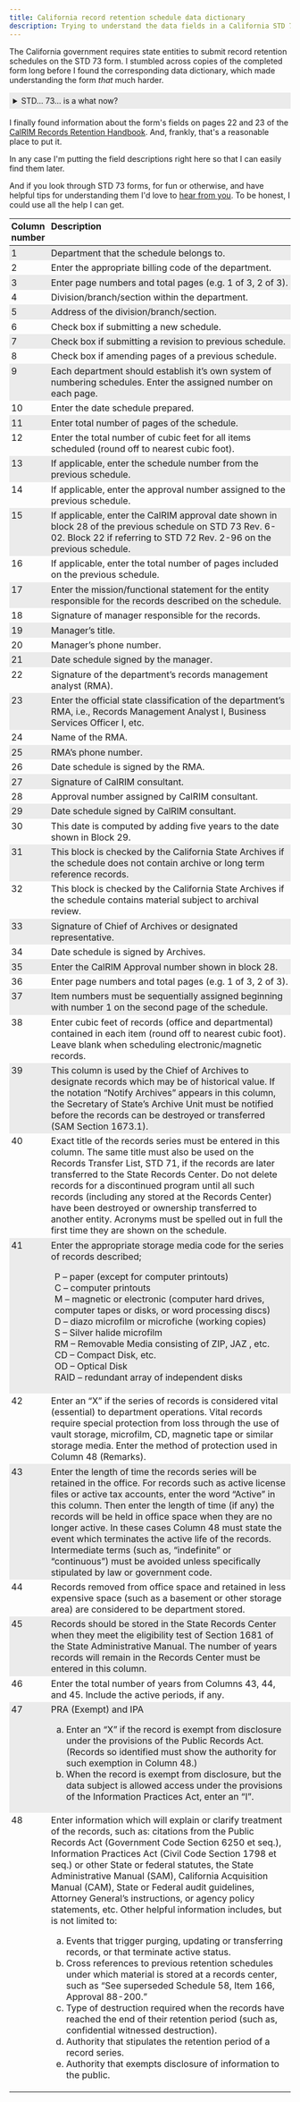 ```yaml
---
title: California record retention schedule data dictionary
description: Trying to understand the data fields in a California STD 73 form? This one's for you. And me.
---
```


The California government requires state entities to submit record retention schedules on the STD 73 form. I stumbled across copies of the completed form long before I found the corresponding data dictionary, which made understanding the form _that_ much harder.

<style>
  details {
    background-color: #ebebeb;
    margin-bottom: 1rem;
    padding: .4rem;
  }

  summary {
    cursor: pointer;
  }

  details p {
    margin-bottom: 1rem;
  }

  table {
    border-collapse: collapse;
  }

  th, td {
    padding: .2rem;
  }

  th {
    text-align: left;
    vertical-align: top;
  }

  td {
    vertical-align: top;
  }

  tbody tr:nth-child(odd) {
    background-color: #ebebeb;
  }

  table ul {
    list-style-type: none;
    padding-left: .4rem;
  }

  table ol {
    list-style-type: lower-alpha;
  }
</style>

<details>
  <summary>STD... 73... is a what now?</summary>
  <p>It's the form the California state government uses as a record retention schedule. Record retention schedules are the government's way of keeping track of which documents it has and which documents it can destroy.</p>
  <p>It's boring, but important. I'm glad the state does it.</p>
  <p>Here's what the specific form looks like:</p>
  <embed src="/img/std-73/std-73-and-data-dictionary.pdf" height="600" width="100%" type="application/pdf">
  <p>You can search through the record retention schedules on file with the Secretary of State on their <a href="https://gencat.sos.ca.gov/webcat/systems/cal/resource/export/html/browse-by/agency-index.html">Athena portal</a>.</p>
</details>

I finally found information about the form's fields on pages 22 and 23 of the [CalRIM Records Retention Handbook](https://archives.cdn.sos.ca.gov/calrim/handbook/2018-12-records-management-manual.pdf). And, frankly, that's a reasonable place to put it.

In any case I'm putting the field descriptions right here so that I can easily find them later.

And if you look through STD 73 forms, for fun or otherwise, and have helpful tips for understanding them I'd love to <a href="mailto:jbkimelman@gmail.com">hear from you</a>. To be honest, I could use all the help I can get.

<table>
  <thead>
    <tr>
      <th>Column number</th>
      <th>Description</th>
    </tr>
  </thead>
  <tbody>
    <tr>
      <td>
        1
      </d>
      <td>
        Department that the schedule belongs to.
      </td>
    <tr>
      <td>
        2
      </d>
      <td>
        Enter the appropriate billing code of the department.
      </td>
    <tr>
      <td>
        3
      </d>
      <td>
        Enter page numbers and total pages (e.g. 1 of 3, 2 of 3).
      </td>
    <tr>
      <td>
        4
      </d>
      <td>
        Division/branch/section within the department.
      </td>
    <tr>
      <td>
        5
      </d>
      <td>
        Address of the division/branch/section.
      </td>
    <tr>
      <td>
        6
      </d>
      <td>
        Check box if submitting a new schedule.
      </td>
    <tr>
      <td>
        7
      </d>
      <td>
        Check box if submitting a revision to previous schedule.
      </td>
    <tr>
      <td>
        8
      </d>
      <td>
        Check box if amending pages of a previous schedule.
      </td>
    <tr>
      <td>
        9
      </d>
      <td>
        Each department should establish it’s own system of numbering schedules. Enter the assigned number on each page.
      </td>
    <tr>
      <td>
        10
      </d>
      <td>
        Enter the date schedule prepared.
      </td>
    </tr>
    <tr>
      <td>11</td>
      <td>Enter total number of pages of the schedule.</td>
    </tr>
    <tr>
      <td>12</td>
      <td>Enter the total number of cubic feet for all items scheduled (round off to nearest cubic foot).</td>
    </tr>
    <tr>
      <td>13</td>
      <td>If applicable, enter the schedule number from the previous schedule.</td>
    </tr>
    <tr>
      <td>14</td>
      <td>If applicable, enter the approval number assigned to the previous schedule.</td>
    </tr>
    <tr>
      <td>15</td>
      <td>If applicable, enter the CalRIM approval date shown in block 28 of the previous schedule on STD 73 Rev. 6-02. Block 22 if referring to STD 72 Rev. 2-96 on the previous schedule.</td>
    </tr>
    <tr>
      <td>16</td>
      <td>If applicable, enter the total number of pages included on the previous schedule.</td>
    </tr>
    <tr>
      <td>17</td>
      <td>Enter the mission/functional statement for the entity responsible for the records described on the schedule.</td>
    </tr>
    <tr>
      <td>18</td>
      <td>Signature of manager responsible for the records.</td>
    </tr>
    <tr>
      <td>19</td>
      <td>Manager’s title.</td>
    </tr>
    <tr>
      <td>20</td>
      <td>Manager’s phone number.</td>
    </tr>
    <tr>
      <td>21</td>
      <td>Date schedule signed by the manager.</td>
    </tr>
    <tr>
      <td>22</td>
      <td>Signature of the department’s records management analyst (RMA).</td>
    </tr>
    <tr>
      <td>23</td>
      <td>Enter the official state classification of the department’s RMA, i.e., Records Management Analyst I, Business Services Officer I, etc.</td>
    </tr>
    <tr>
      <td>24</td>
      <td>Name of the RMA.</td>
    </tr>
    <tr>
      <td>25</td>
      <td>RMA’s phone number.</td>
    </tr>
    <tr>
      <td>26</td>
      <td>Date schedule is signed by the RMA.</td>
    </tr>
    <tr>
      <td>27</td>
      <td>Signature of CalRIM consultant.</td>
    </tr>
    <tr>
      <td>28</td>
      <td>Approval number assigned by CalRIM consultant.</td>
    </tr>
    <tr>
      <td>29</td>
      <td>Date schedule signed by CalRIM consultant.</td>
    </tr>
    <tr>
      <td>30</td>
      <td>This date is computed by adding five years to the date shown in Block 29.</td>
    </tr>
    <tr>
      <td>31</td>
      <td>This block is checked by the California State Archives if the schedule does not contain archive or long term reference records.</td>
    </tr>
    <tr>
      <td>32</td>
      <td>This block is checked by the California State Archives if the schedule contains material subject to archival review.</td>
    </tr>
    <tr>
      <td>33</td>
      <td>Signature of Chief of Archives or designated representative.</td>
    </tr>
    <tr>
      <td>34</td>
      <td>Date schedule is signed by Archives.</td>
    </tr>
    <tr>
      <td>35</td>
      <td>Enter the CalRIM Approval number shown in block 28.</td>
    </tr>
    <tr>
      <td>36</td>
      <td>Enter page numbers and total pages (e.g. 1 of 3, 2 of 3).</td>
    </tr>
    <tr>
      <td>37</td>
      <td>Item numbers must be sequentially assigned beginning with number 1 on the second page of the schedule.</td>
    </tr>
    <tr>
      <td>38</td>
      <td>Enter cubic feet of records (office and departmental) contained in each item (round off to nearest cubic foot). Leave blank when scheduling electronic/magnetic records.</td>
    </tr>
    <tr>
      <td>39</td>
      <td>This column is used by the Chief of Archives to designate records which may be of historical value. If the notation “Notify Archives” appears in this column, the Secretary of State’s Archive Unit must be notified before the records can be destroyed or transferred (SAM Section 1673.1).</td>
    </tr>
    <tr>
      <td>40</td>
      <td>Exact title of the records series must be entered in this column. The same title must also be used on the Records Transfer List, STD 71, if the records are later transferred to the State Records Center. Do not delete records for a discontinued program until all such records (including any stored at the Records Center) have been destroyed or ownership transferred to another entity. Acronyms must be spelled out in full the first time they are shown on the schedule.</td>
    </tr>
    <tr>
      <td>41</td>
      <td>Enter the appropriate storage media code for the series of records described;
        <ul>
          <li>P – paper (except for computer printouts)</li>
          <li>C – computer printouts</li>
          <li>M – magnetic or electronic (computer hard drives, computer tapes or disks, or word processing discs)</li>
          <li>D – diazo microfilm or microfiche (working copies)</li>
          <li>S – Silver halide microfilm</li>
          <li>RM – Removable Media consisting of ZIP, JAZ , etc.</li>
          <li>CD – Compact Disk, etc.</li>
          <li>OD – Optical Disk</li>
          <li>RAID – redundant array of independent disks</li>
        </ol>
      </td>
    </tr>
    <tr>
      <td>42</td>
      <td>Enter an “X” if the series of records is considered vital (essential) to department operations. Vital records require special protection from loss through the use of vault storage, microfilm, CD, magnetic tape or similar storage media. Enter the method of protection used in Column 48 (Remarks).</td>
    </tr>
    <tr>
      <td>43</td>
      <td>Enter the length of time the records series will be retained in the office. For records such as active license files or active tax accounts, enter the word “Active” in this column. Then enter the length of time (if any) the records will be held in office space when they are no longer active. In these cases Column 48 must state the event which terminates the active life of the records. Intermediate terms (such as, “indefinite” or “continuous”) must be avoided unless specifically stipulated by law or government code.</td>
    </tr>
    <tr>
      <td>44</td>
      <td>Records removed from office space and retained in less expensive space (such as a basement or other storage area) are considered to be department stored.</td>
    </tr>
    <tr>
      <td>45</td>
      <td>Records should be stored in the State Records Center when they meet the eligibility test of Section 1681 of the State Administrative Manual. The number of years records will remain in the Records Center must be entered in this column.</td>
    </tr>
    <tr>
      <td>46</td>
      <td>Enter the total number of years from Columns 43, 44, and 45. Include the active periods, if any.</td>
    </tr>
    <tr>
      <td>47</td>
      <td>
        PRA (Exempt) and IPA
        <ol>
          <li>Enter an “X” if the record is exempt from disclosure under the provisions of the Public Records Act. (Records so identified must show the authority for such exemption in Column 48.)</li>
          <li>When the record is exempt from disclosure, but the data subject is allowed access under the provisions of the Information Practices Act, enter an “I”.</li>
        </ol>
      </td>
    </tr>
    <tr>
      <td>48</td>
      <td>
        Enter information which will explain or clarify treatment of the records, such as: citations from the Public Records Act (Government Code Section 6250 et seq.), Information Practices Act (Civil Code Section 1798 et seq.) or other State or federal statutes, the State Administrative Manual (SAM), California Acquisition Manual (CAM), State or Federal audit guidelines, Attorney General’s instructions, or agency policy statements, etc. Other helpful information includes, but is not limited to:
        <ol>
          <li>Events that trigger purging, updating or transferring records, or that terminate active status.</li>
          <li>Cross references to previous retention schedules under which material is stored at a records center, such as “See superseded Schedule 58, Item 166, Approval 88-200.”</li>
          <li>Type of destruction required when the records have reached the end of their retention period (such as, confidential witnessed destruction).</li>
          <li>Authority that stipulates the retention period of a record series.</li>
          <li>Authority that exempts disclosure of information to the public.</li>
        </ol>
      </td>
    </tr>
  </tbody>
</table>
